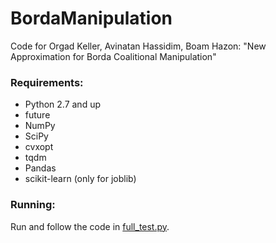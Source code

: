 # BordaManipulation
Code for Orgad Keller, Avinatan Hassidim, Boam Hazon:  "New Approximation for Borda Coalitional Manipulation"

### Requirements:
* Python 2.7 and up
* future
* NumPy
* SciPy
* cvxopt
* tqdm
* Pandas
* scikit-learn (only for joblib)

### Running:
Run and follow the code in [full_test.py](full_test.py).